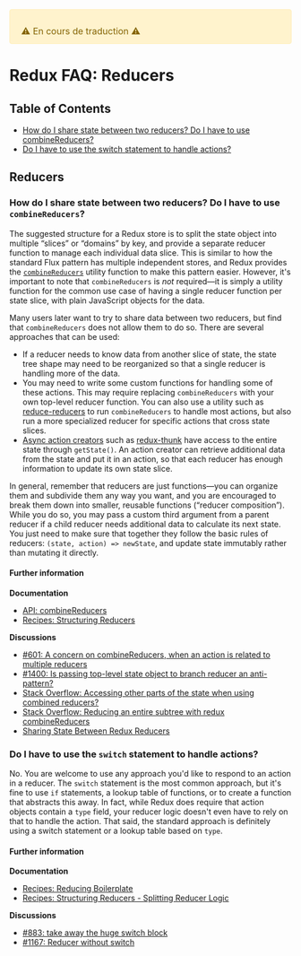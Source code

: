 <div style="color: #856404; background-color: #fff3cd; border: solid 1px #ffeeba; padding: .75rem 1.25rem; border-radius: .25rem; font-size: 16px;">
  <p style="margin-bottom: 0;">⚠️ En cours de traduction ️️⚠️</p>
</div>

# Redux FAQ: Reducers

## Table of Contents

- [How do I share state between two reducers? Do I have to use combineReducers?](#reducers-share-state)
- [Do I have to use the switch statement to handle actions?](#reducers-use-switch)



## Reducers

<a id="reducers-share-state"></a>
### How do I share state between two reducers? Do I have to use `combineReducers`?

The suggested structure for a Redux store is to split the state object into multiple “slices” or “domains” by key, and provide a separate reducer function to manage each individual data slice. This is similar to how the standard Flux pattern has multiple independent stores, and Redux provides the [`combineReducers`](/docs/api/combineReducers.md) utility function to make this pattern easier. However, it's important to note that `combineReducers` is *not* required—it is simply a utility function for the common use case of having a single reducer function per state slice, with plain JavaScript objects for the data.

Many users later want to try to share data between two reducers, but find that `combineReducers` does not allow them to do so. There are several approaches that can be used:

* If a reducer needs to know data from another slice of state, the state tree shape may need to be reorganized so that a single reducer is handling more of the data.
* You may need to write some custom functions for handling some of these actions. This may require replacing `combineReducers` with your own top-level reducer function. You can also use a utility such as [reduce-reducers](https://github.com/acdlite/reduce-reducers) to run `combineReducers` to handle most actions, but also run a more specialized reducer for specific actions that cross state slices.
* [Async action creators](/docs/advanced/AsyncActions.md#async-action-creators) such as [redux-thunk](https://github.com/gaearon/redux-thunk) have access to the entire state through `getState()`. An action creator can retrieve additional data from the state and put it in an action, so that each reducer has enough information to update its own state slice.

In general, remember that reducers are just functions—you can organize them and subdivide them any way you want, and you are encouraged to break them down into smaller, reusable functions (“reducer composition”). While you do so, you may pass a custom third argument from a parent reducer if a child reducer needs additional data to calculate its next state. You just need to make sure that together they follow the basic rules of reducers: `(state, action) => newState`, and update state immutably rather than mutating it directly.

#### Further information

**Documentation**
- [API: combineReducers](/docs/api/combineReducers.md)
- [Recipes: Structuring Reducers](/docs/recipes/StructuringReducers.md)

**Discussions**
- [#601: A concern on combineReducers, when an action is related to multiple reducers](https://github.com/reduxjs/redux/issues/601)
- [#1400: Is passing top-level state object to branch reducer an anti-pattern?](https://github.com/reduxjs/redux/issues/1400)
- [Stack Overflow: Accessing other parts of the state when using combined reducers?](http://stackoverflow.com/questions/34333979/accessing-other-parts-of-the-state-when-using-combined-reducers)
- [Stack Overflow: Reducing an entire subtree with redux combineReducers](http://stackoverflow.com/questions/34427851/reducing-an-entire-subtree-with-redux-combinereducers)
- [Sharing State Between Redux Reducers](https://invalidpatent.wordpress.com/2016/02/18/sharing-state-between-redux-reducers/)


<a id="reducers-use-switch"></a>
### Do I have to use the `switch` statement to handle actions?

No. You are welcome to use any approach you'd like to respond to an action in a reducer. The `switch` statement is the most common approach, but it's fine to use `if` statements, a lookup table of functions, or to create a function that abstracts this away.  In fact, while Redux does require that action objects contain a `type` field, your reducer logic doesn't even have to rely on that to handle the action.  That said, the standard approach is definitely using a switch statement or a lookup table based on `type`.

#### Further information

**Documentation**
- [Recipes: Reducing Boilerplate](/docs/recipes/ReducingBoilerplate.md)
- [Recipes: Structuring Reducers - Splitting Reducer Logic](/docs/recipes/reducers/SplittingReducerLogic.md)

**Discussions**
- [#883: take away the huge switch block](https://github.com/reduxjs/redux/issues/883)
- [#1167: Reducer without switch](https://github.com/reduxjs/redux/issues/1167)
